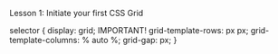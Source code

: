 Lesson 1: Initiate your first CSS Grid

selector {
    display: grid; IMPORTANT!
    grid-template-rows: px px;
    grid-template-columns: % auto %;
    grid-gap: px;
}